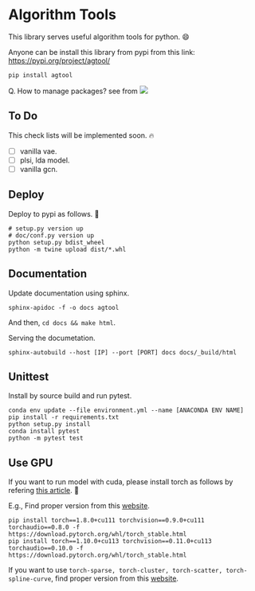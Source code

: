 # Algorithm Tools

This library serves useful algorithm tools for python. 😄 <br>

Anyone can be install this library from pypi from this link: https://pypi.org/project/agtool/

```
pip install agtool
```

Q. How to manage packages? see from <a href="https://www.youtube.com/watch?v=Motr7UunBT4&list=PLjAFBrXBY3g59hczbnFa-xu1Tqrtzh1Yn&index=1&t=9s" target="_blank"><img src="https://img.shields.io/badge/YouTube-Dol AI-white?style=plastic&logo=youtube&logoColor=red"/></a>


## To Do 

This check lists will be implemented soon. 🔥

- [ ] vanilla vae.
- [ ] plsi, lda model.
- [ ] vanilla gcn.

## Deploy

Deploy to pypi as follows. 🥳
```
# setup.py version up
# doc/conf.py version up
python setup.py bdist_wheel
python -m twine upload dist/*.whl
```

## Documentation

Update documentation using sphinx.
```
sphinx-apidoc -f -o docs agtool
```
And then, `cd docs && make html`.

Serving the documetation.
```
sphinx-autobuild --host [IP] --port [PORT] docs docs/_build/html
```

## Unittest

Install by source build and run pytest.
```
conda env update --file environment.yml --name [ANACONDA ENV NAME]
pip install -r requirements.txt
python setup.py install
conda install pytest
python -m pytest test
```

## Use GPU

If you want to run model with cuda, please install torch as follows by refering [this article](https://pytorch.org/get-started/previous-versions/#commands-for-versions--100). 🚀

E.g., Find proper version from this [website](https://download.pytorch.org/whl/torch_stable.html).
```
pip install torch==1.8.0+cu111 torchvision==0.9.0+cu111 torchaudio==0.8.0 -f https://download.pytorch.org/whl/torch_stable.html
pip install torch==1.10.0+cu113 torchvision==0.11.0+cu113 torchaudio==0.10.0 -f https://download.pytorch.org/whl/torch_stable.html
```

If you want to use `torch-sparse, torch-cluster, torch-scatter, torch-spline-curve`, find proper version from this [website](https://data.pyg.org/whl/).
